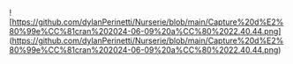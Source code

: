 ![https://github.com/dylanPerinetti/Nurserie/blob/main/Capture%20d%E2%80%99e%CC%81cran%202024-06-09%20a%CC%80%2022.40.44.png]
(https://github.com/dylanPerinetti/Nurserie/blob/main/Capture%20d%E2%80%99e%CC%81cran%202024-06-09%20a%CC%80%2022.40.44.png)
